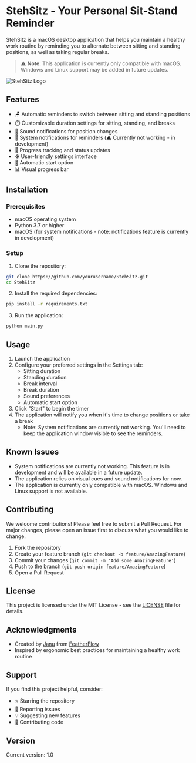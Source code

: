 # StehSitz - Your Personal Sit-Stand Reminder

StehSitz is a macOS desktop application that helps you maintain a healthy work routine by reminding you to alternate between sitting and standing positions, as well as taking regular breaks.

> ⚠️ **Note**: This application is currently only compatible with macOS. Windows and Linux support may be added in future updates.

![StehSitz Logo](assets/logo.png)

## Features

- 🪑 Automatic reminders to switch between sitting and standing positions
- ⏱️ Customizable duration settings for sitting, standing, and breaks
- 🔔 Sound notifications for position changes
- 📱 System notifications for reminders (⚠️ Currently not working - in development)
- 🎯 Progress tracking and status updates
- ⚙️ User-friendly settings interface
- 🔄 Automatic start option
- 📊 Visual progress bar

## Installation

### Prerequisites

- macOS operating system
- Python 3.7 or higher
- macOS (for system notifications - note: notifications feature is currently in development)

### Setup

1. Clone the repository:
```bash
git clone https://github.com/yourusername/StehSitz.git
cd StehSitz
```

2. Install the required dependencies:
```bash
pip install -r requirements.txt
```

3. Run the application:
```bash
python main.py
```

## Usage

1. Launch the application
2. Configure your preferred settings in the Settings tab:
   - Sitting duration
   - Standing duration
   - Break interval
   - Break duration
   - Sound preferences
   - Automatic start option
3. Click "Start" to begin the timer
4. The application will notify you when it's time to change positions or take a break
   - Note: System notifications are currently not working. You'll need to keep the application window visible to see the reminders.

## Known Issues

- System notifications are currently not working. This feature is in development and will be available in a future update.
- The application relies on visual cues and sound notifications for now.
- The application is currently only compatible with macOS. Windows and Linux support is not available.

## Contributing

We welcome contributions! Please feel free to submit a Pull Request. For major changes, please open an issue first to discuss what you would like to change.

1. Fork the repository
2. Create your feature branch (`git checkout -b feature/AmazingFeature`)
3. Commit your changes (`git commit -m 'Add some AmazingFeature'`)
4. Push to the branch (`git push origin feature/AmazingFeature`)
5. Open a Pull Request

## License

This project is licensed under the MIT License - see the [LICENSE](LICENSE) file for details.

## Acknowledgments

- Created by [Janu](https://x.com/JanuBuilds) from [FeatherFlow](https://feather-flow.com)
- Inspired by ergonomic best practices for maintaining a healthy work routine

## Support

If you find this project helpful, consider:
- ⭐ Starring the repository
- 🐛 Reporting issues
- 💡 Suggesting new features
- 🤝 Contributing code

## Version

Current version: 1.0